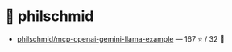 # 👤 philschmid

- [philschmid/mcp-openai-gemini-llama-example](https://github.com/philschmid/mcp-openai-gemini-llama-example) — 167 ⭐️ / 32 🍴
